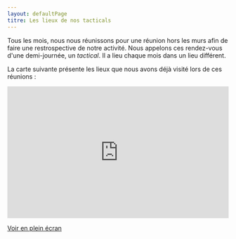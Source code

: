 ```yaml
---
layout: defaultPage
titre: Les lieux de nos tacticals
---
```


Tous les mois, nous nous réunissons pour une réunion hors les murs afin de faire une restrospective de notre activité. Nous appelons ces rendez-vous d'une demi-journée, un *tactical*. Il a lieu chaque mois dans un lieu différent.

La carte suivante présente les lieux que nous avons déjà visité lors de ces réunions :

<iframe width="100%" height="300px" frameborder="0" allowfullscreen src="https://umap.openstreetmap.fr/fr/map/tacticals-du-24eme_326151?scaleControl=false&miniMap=false&scrollWheelZoom=false&zoomControl=null&allowEdit=false&moreControl=false&searchControl=null&tilelayersControl=null&embedControl=null&datalayersControl=true&onLoadPanel=undefined&captionBar=false#13/48.8730/2.3046"></iframe><p><a href="https://umap.openstreetmap.fr/fr/map/tacticals-du-24eme_326151">Voir en plein écran</a></p>
